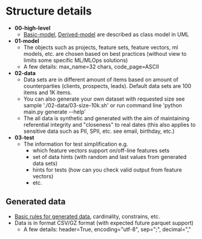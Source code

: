 # Structure details
 - **00-high-level**
   - [Basic-model](../00-high-level/basic-feature-sets.png), [Derived-model](../00-high-level/derived-feature-sets.png) are described as class model in UML
 - **01-model**
   - The objects such as projects, feature sets, feature vectors, ml models, etc.
   are chosen based on best practices (without view to limits some specific 
   ML/MLOps solutions)
   - A few details: max_name=32 chars, code_page=ASCII
 - **02-data**
   - Data sets are in different amount of items based on amount of counterparties 
   (clients, prospects, leads). Default data sets are 100 items and 1K items.    
   - You can also generate your own dataset with requested size see 
   sample './02-data/03-size-10k.sh' or run command line 'python main.py generate --help'
   - The all data is synthetic and generated with the aim of maintaining referential integrity 
   and "closeness" to real dates (this also applies to sensitive data such as PII, SPII, etc. 
   see email, birthday, etc.)
 - **03-test**
   - The information for test simplification e.g.
     - which feature vectors support on/off-line features sets
     - set of data hints (with random and last values from generated data sets)
     - hints for tests (how can you check valid output from feature vectors)
     - etc. 


## Generated data
 - [Basic rules for generated data](./rules.md), cardinality, constrains, etc.
 - Data is in format CSV/GZ format (with expected future parquet support)
   - A few details: header=True, encoding="utf-8", sep=";", decimal=","



